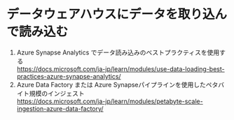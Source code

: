 # データウェアハウスにデータを取り込んで読み込む
1. Azure Synapse Analytics でデータ読み込みのベストプラクティスを使用する    
https://docs.microsoft.com/ja-jp/learn/modules/use-data-loading-best-practices-azure-synapse-analytics/
2. Azure Data Factory または Azure Synapseパイプラインを使用したペタバイト規模のインジェスト    
https://docs.microsoft.com/ja-jp/learn/modules/petabyte-scale-ingestion-azure-data-factory/
